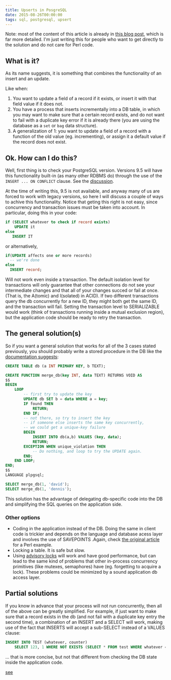 ```yaml
---
title: Upserts in PosgreSQL
date: 2015-08-26T00:00:00
tags: sql, postgresql, upsert
---
```


Note: most of the content of this article is already in [this blog post](http://www.depesz.com/2012/06/10/why-is-upsert-so-complicated/), which is far more detailed. I'm just writing this for people who want to get directly to the solution and do not care for Perl code.

## What is it?
As its name suggests, it is something that combines the functionality of an insert and an update.

Like when:

 1. You want to update a field of a record if it exists, or insert it with that field value if it does not.
 2. You have a process that inserts incrementally into a DB table, in which you may want to make sure that a certain record exists, and do not want to fail with a duplicate key error if it is already there (you are using the database as a `set` or `bag` data structure).
 3. A generalization of 1: you want to update a field of a record with a function of the old value (eg. incrementing), or assign it a default value if the record does not exist.

## Ok. How can I do this?

Well, first thing is to check your PostgreSQL version. Versions 9.5 will have this functionality built-in (as many other RDBMS do) through the use of the `INSERT ... ON CONFLICT` clause. See the [discussion](https://wiki.postgresql.org/wiki/UPSERT).

At the time of writing this, 9.5 is not available, and anyway many of us are forced to work with legacy versions, so here I will discuss a couple of ways to achive this functionality. Notice that geting this right is not easy, since concurrency and transaction issues must be taken into account. In particular, doing this in your code:

```sql
if (SELECT whatever to check if record exists)
    UPDATE it
else 
   INSERT IT
```

or alternatively,

```sql
if(UPDATE affects one or more records) 
  -- we're done
else 
  INSERT record;
```

Will not work even inside a transaction. The default isolation level for transactions will only guarantee that other connections do not see your intermediate changes and that all of your changes succed or fail at once. (That is, the A(tomic) and I(solated) in ACID). If two different transactions query the db concurrently for a new ID, they might both get the same ID, and the transaction will fail. Setting the transaction level to SERIALIZABLE would work (think of transactions running inside a mutual exclusion region), but the application code should be ready to retry the transaction.

## The general solution(s)

So if you want a general solution that works for all of the 3 cases stated previously, you should probably write a stored procedure in the DB like the [documentation suggests](http://www.postgresql.org/docs/current/static/plpgsql-control-structures.html#PLPGSQL-UPSERT-EXAMPLE):

```sql
CREATE TABLE db (a INT PRIMARY KEY, b TEXT);

CREATE FUNCTION merge_db(key INT, data TEXT) RETURNS VOID AS
$$
BEGIN
    LOOP
        -- first try to update the key
        UPDATE db SET b = data WHERE a = key;
        IF found THEN
            RETURN;
        END IF;
        -- not there, so try to insert the key
        -- if someone else inserts the same key concurrently,
        -- we could get a unique-key failure
        BEGIN
            INSERT INTO db(a,b) VALUES (key, data);
            RETURN;
        EXCEPTION WHEN unique_violation THEN
            -- Do nothing, and loop to try the UPDATE again.
        END;
    END LOOP;
END;
$$
LANGUAGE plpgsql;

SELECT merge_db(1, 'david');
SELECT merge_db(1, 'dennis');
```

This solution has the advantage of delegating db-specific code into the DB and simplifying the SQL queries on the application side.

### Other options

 - Coding in the application instead of the DB. Doing the same in client code is trickier and depends on the language and database acess layer and involves the use of SAVEPOINTS .Again, check [the original article](http://www.depesz.com/2012/06/10/why-is-upsert-so-complicated/) for a Perl example.
 - Locking a table. It is safe but slow.
 - Using [advisory locks](http://www.postgresql.org/docs/current/interactive/explicit-locking.html#ADVISORY-LOCKS) will work and have good performance, but can lead to the same kind of problems that other in-process concurrency primitives (like mutexes, semaphores) have (eg. forgetting to acquire a lock). These problems could be minimized by a sound application db access layer.
 
## Partial solutions

If you know in advance that your process will not run concurrently, then all of the above can be greatly simplified. For example, if just want to make sure that a record exists in the db (and not fail with a duplicate key entry the second time), a combination of an INSERT and a SELECT will work, making use of the fact that INSERTS will accept a sub-SELECT instead of a VALUES clause:

```sql
INSERT INTO TEST (whatever, counter)
    SELECT 123, 1 WHERE NOT EXISTS (SELECT * FROM test WHERE whatever = 123);
```

... that is more concise, but not that different from checking the DB state inside the application code.


[see](http://www.the-art-of-web.com/sql/upsert/)


